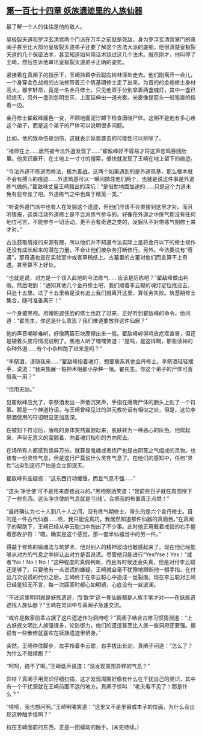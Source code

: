 ## [第一百七十四章 妖族遗迹里的人族仙器](https://www.xxbiquge.com/11_11207/8922870.html)


  最了解一个人的往往是他的敌人。

  皇极裂天道和罗浮玄清宫两个门派在万年之前就是死敌，身为罗浮玄清宫掌门的真阐子甚至比大部分皇极裂天道弟子还要了解这个古法大派的底细。他很清楚皇极裂天道的几个保密法术，甚至知道如何用话术绕过这几个法术。就在刚才，他叫停了王崎，然后告诉他审讯皇极裂天道弟子正确的姿势。

  紧接着在真阐子的指示下，王崎拎着李云聪向树林深处走去。他们刚离开一会儿，一个身穿金色战袍的古法修带着三个筑基期修士走了出来。为首的的金袍修士身材高大，器宇轩昂，竟是一名金丹修士。只见他双手分别拿着两盏魂灯，其中一盏已经熄灭，另外一盏则忽明忽灭，上面延伸出一道光雾。光雾像是箭头一般笔直的指着一边。

  金丹修士翟敌峰面色一变，不顾地面泥泞蹲下检查唐晓尸体。这倒不是他有多心疼这个弟子，而是这个弟子的尸体可以说明很多问题。

  比如，他的致命伤是剑伤，这就表示妖兽袭击的可能性可以排除了。

  “祖师在上……居然被今法外道发现了……”翟敌峰好不容易才将这声悲鸣吞回肚里。他灵识展开，在土地上一寸寸的搜索，很快就发现了王崎在地上留下的痕迹。

  “今法外道不修道而修法，极为善战，这两个如果遇到的是外道筑基，那么根本就不会有搏斗的痕迹……外道筑基可以一瞬间擒住他们两个，也就是说这件事是外道练气做的。”翟敌峰丈量王崎踏出的深坑：“是借助地面加速的……只是这个力道未免有些夸张了吧。外道练气之中也属于精英一类。”

  “听说外道门派中也有人在发掘这个遗迹，但他们应该不会直接到这里才对。而且听情报，这类活动外道修士是不会派练气参与的。好像在外道之中练气期没有任何地位可言，不能参与一切活动，更不会有奇遇之类的，发掘队不对带练气期修士来才对。”

  古法获取情报的来源有限，所以他们并不知道今法实际上是将金丹以下的修士视作还没有成长起来的潜在力量，不会让他们被杂务打断修行。另外。今法要说有“奇遇”，那奇遇也是在实验室中或者草稿纸上。古墓里的古董对他们而言算不上奇遇，甚至算不上好处。

  “也就是说，对方是一个误入此地的今法练气……应该是历练吧？”翟敌峰做出判断。然后喝到：“通知其他几个金丹修士吧，我们顺着李云聪的魂灯定位找过去，只追十五里。过了十五里若是没有追上我们就离开这里，算任务失败。筑基期修士集合，随时准备离开！”

  一个身披黑袍。用帽兜遮住脸的修士也赶了过来，正好听到翟敌峰的命令。他问道：“翟先生，你这是什么意思？我们难道要放弃这件仙器？”

  他的声音嘲哳难听，好像两篇石块摩擦出来一般。翟敌峰听得鸡皮疙瘩直冒，但还是硬着头皮将情况说明了。黑袍人听了嘿嘿笑道：“是吗，是这样啊，那些渎神的杂种外道……有个小杂种跑了进来是吗？”

  “李祭酒，请随我来……”翟敌峰指着魂灯，想要联系其他金丹修士。李祭酒轻轻摆手，说道：“我来施展一桩神术阻那小杂种一阻。翟先生。你这个弟子的尸体可否借我一用？”

  “但用无妨。”

  见翟敌峰应允了，李祭酒发出一声低沉笑声，手指在唐晓尸体的额头上刻了一个符篆。那是一个神道符诏，与王崎曾经见过的洪元教符诏有相似之处，但是，这位李祭酒使用的符诏明显更加高深。

  在被刻下符诏后，唐晓的身体突然震颤起来，肌肤转为一种恶心的灰色。他爬起来，声带无意义的震颤着，向着魂灯指引的方向爬去。

  在场所有人都感到诡异万分。就算是鬼魂或者炼尸也是由阴死之气组成的灵物。也该有一份灵性气息，但是这行尸莫说什么灵性气息了。在他们的感知中，任何“灵性”沾染到这行尸怕是会立即泯灭。

  翟敌峰有些疑惑：“这东西行动缓慢，而且气息不强……”

  “这头‘净世使’可不是用来直接战斗的。”黑袍祭酒笑道：“我前些日子就在周围埋下了一些东西。这头净世使的气息就是‘引线’。会把我的布置真正点燃！”

  “最终确认为七十人到八十人之间，没有练气期修士，带头的是六个金丹修士。目的是一件古代仙器……啧，我只能说真巧，我居然知道那件仙器的真面目。”在真阐子的帮助下，王崎已经从李云聪口中掏出了不少事。此时他正用戴着戒指的右手握着那枚护符：“嗯。确实是这个感觉，那一套半仙器当中的另一件。”

  得益于修炼的锻魂法与筑梦术，他对别人的精神波动也敏感起来了。现在他已经能够从对方的气息之中辨认出对方是否说谎。尽管他只能进行“Yes!Yse！Yes！”或者“No！No！No！”这种程度的真假判断，而且有时候还会失真，但是对付李云聪还是够了。只要他有一点说谎的嫌疑，王崎就会毫不犹豫地掰断他一根手指。在付出几次说谎的代价之后，王崎终于在李云聪心中造成一丝裂痕。现在李云聪对王崎已经是知无不言，每一次回答时都心如明镜，心底没有一丝波澜。

  “不过这里明明就是妖族遗迹，而‘数学’这一套仙器都是人族手笔才对——在妖族遗迹找人族仙器？”王崎在灵识中与真阐子急速交流。

  “或许是数家前辈占据了这片遗迹作为洞府吧？”真阐子结合古修习惯猜测道：“上古妖族文明比人族强很多，论防御力，他们的遗迹甚至比人族一些洞府还要强。据说有一些散修就喜欢在妖族遗迹里栖身。”

  突然，王崎停住脚步，左手拎着李云聪，右手拔出长剑，真阐子问道：“怎么了？为什么不继续跑？”

  “呵呵，跑不了啊。”王崎低声说道：“没发现周围异样的气息？”

  异样？真阐子用灵识仔细扫描，这才发现周围好像有什么在干扰自己的灵识，其中有一个干扰源就在王崎前面不远的地方。真阐子惊叫：“老夫看不见了！那是什么？”

  “啧啧，我也想问啊。”王崎咧嘴笑道：“这里又不是里番或本子的位面，为什么会出现这种触手怪啊？”

  挡在王崎面前的东西，正是一团蠕动的触手。(未完待续。)

